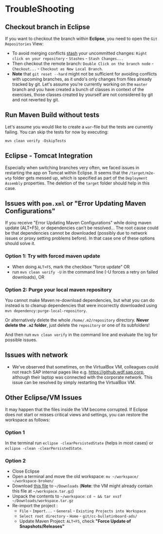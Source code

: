 # TroubleShooting

## Checkout branch in Eclipse
If you want to checkout the branch within **Eclipse**, you need to open the `Git Repositories` View:
-	To avoid merging conflicts [stash](https://git-scm.com/docs/git-stash) your uncommitted changes: `Right click on your repository` - `Stashes` - `Stash Changes...`
-	Then checkout the remote branch: `Double Click on the branch node` - `Checkout...` - `Checkout as New Local Branch`.
- **Note** that `git reset --hard` might not be sufficient for avoiding conflicts with upcoming branches, as it undo's only changes from files already tracked by git. Let's assume you're currently working on the `master` branch and you have created a bunch of classes in context of the exercises, those classes created by yourself are not considered by git and not reverted by git.

## Run Maven Build without tests
Let's assume you would like to create a `war`-file but the tests are currently failing. You can skip the tests for now by executing:
```
mvn clean verify -DskipTests
```

## Eclipse - Tomcat Integration
Especially when switching branches very often, we faced issues in restarting the app on Tomcat within Eclipse. It seems that the `/target/m2e-wtp` folder gets messed up, which is specified as part of the `Deployment Assembly` properties.
The deletion of the `target` folder should help in this case.

## Issues with `pom.xml` or "Error Updating Maven Configurations"
If you receive "Error Updating Maven Configurations" while doing maven update (ALT+F5), or dependencies can't be resolved...
The root cause could be that dependencies cannot be downloaded (possibly due to network issues or proxy setting problems before). In that case one of these options should solve it.

### Option 1: Try with forced maven update
- When doing `ALT+F5`, mark the checkbox "force update" OR
- run `mvn clean verify -U` in the command line (-U forces a retry on failed downloads), OR

### Option 2: Purge your local maven repository
You cannot make Maven re-download dependencies, but what you can do instead is to cleanup dependencies that were incorrectly downloaded using `mvn dependency:purge-local-repository`.

Or alternatively delete the whole `/home/.m2/repository` directory. **Never delete the `.m2` folder**, just delete the `repository` or one of its subfolders!

And then run `mvn clean verify` in the command line and evaluate the log for possible issues.

## Issues with network
- We've observed that sometimes, on the VirtualBox VM, colleagues could not reach SAP internal pages like e.g. https://github.wdf.sap.corp, although their laptop was connected with the corporate network. This issue can be resolved by simply restarting the VirtualBox VM.

## Other Eclipse/VM Issues
It may happen that the files inside the VM become corrupted.
If Eclipse does not start or misses critical views and settings, you can restore the workspace as follows:

### Option 1
In the terminal run `eclipse -clearPersistedState` (helps in most cases) or `eclipse -clean -clearPersistedState`.

### Option 2
 - Close Eclipse
 - Open a terminal and move the old workspace: `mv ~/workspace/ ~/workspace-broken/`
 - Download [this file](https://github.wdf.sap.corp/agile-se/vagrant-development-box/blob/master/workspace.tar.gz?raw=true) to `~/Downloads` (**Note**: the VM might already contain this file at `~/workspace.tar.gz`)
 - Unpack the contents to `~/workspace`: `cd ~ && tar xvzf ~/Downloads/workspace.tar.gz`
 - Re-import the project :
   - `File` - `Import...` - `General` - `Existing Projects into Workspace`
   - `Select root directory` - `Home` - `git/cc-bulletinboard-ads/`
   - Update Maven Project: `ALT+F5`, check **"Force Update of Snapshots/Releases"**



